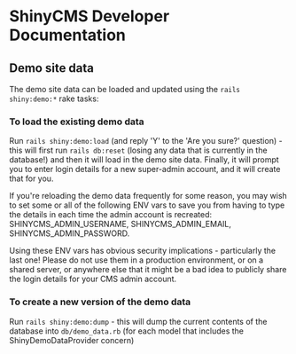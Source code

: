 # ShinyCMS Developer Documentation

## Demo site data

The demo site data can be loaded and updated using the `rails shiny:demo:*` rake tasks:

### To load the existing demo data

Run `rails shiny:demo:load` (and reply 'Y' to the 'Are you sure?' question) - this will first run `rails db:reset` (losing any data that is currently in the database!) and then it will load in the demo site data. Finally, it will prompt you to enter login details for a new super-admin account, and it will create that for you.

If you're reloading the demo data frequently for some reason, you may wish to set some or all of the following ENV vars to save you from having to type the details in each time the admin account is recreated: SHINYCMS_ADMIN_USERNAME, SHINYCMS_ADMIN_EMAIL, SHINYCMS_ADMIN_PASSWORD.

Using these ENV vars has obvious security implications - particularly the last one! Please do not use them in a production environment, or on a shared server, or anywhere else that it might be a bad idea to publicly share the login details for your CMS admin account.

### To create a new version of the demo data

Run `rails shiny:demo:dump` - this will dump the current contents of the database into `db/demo_data.rb` (for each model that includes the ShinyDemoDataProvider concern)
